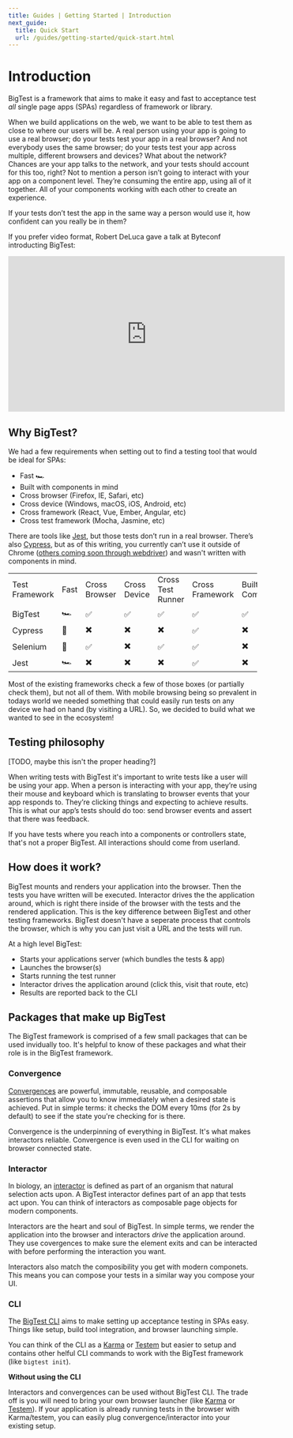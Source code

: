 ```yaml
---
title: Guides | Getting Started | Introduction
next_guide:
  title: Quick Start
  url: /guides/getting-started/quick-start.html
---
```


# Introduction

BigTest is a framework that aims to make it easy and fast to
acceptance test _all_ single page apps (SPAs) regardless of framework
or library.

When we build applications on the web, we want to be able to test them
as close to where our users will be. A real person using your app is
going to use a real browser; do your tests test your app in a real
browser? And not everybody uses the same browser; do your tests test
your app across multiple, different browsers and devices? What about
the network? Chances are your app talks to the network, and your tests
should account for this too, right? Not to mention a person isn’t
going to interact with your app on a component level. They’re
consuming the entire app, using all of it together. All of your
components working with each other to create an experience.

If your tests don’t test the app in the same way a person would use
it, how confident can you really be in them?

If you prefer video format, Robert DeLuca gave a talk at Byteconf
introducting BigTest:

<div class="video-wrapper">
  <iframe width="560" height="315"
  src="https://www.youtube.com/embed/w8a7Km9b6UI?start=107"
  frameborder="0" allow="autoplay; encrypted-media"
  allowfullscreen></iframe>
</div>


## Why BigTest?

We had a few requirements when setting out to find a testing tool
that would be ideal for SPAs:

- Fast 🏎
- Built with components in mind
- Cross browser (Firefox, IE, Safari, etc)
- Cross device (Windows, macOS, iOS, Android, etc)
- Cross framework (React, Vue, Ember, Angular, etc)
- Cross test framework (Mocha, Jasmine, etc)

There are tools like [Jest](https://jestjs.io), but those tests don’t
run in a real browser. There’s also [Cypress](https://cypress.io), but
as of this writing, you currently can’t use it outside of Chrome
([others coming soon through
webdriver](https://github.com/cypress-io/cypress/issues/310)) and
wasn't written with components in mind.

<table class="comparison-table">
  <tr class="table-header center">
    <td>Test Framework</td>
    <td>Fast</td>
    <td>Cross Browser</td>
    <td>Cross Device</td>
    <td>Cross Test Runner</td>
    <td>Cross Framework</td>
    <td>Built for Components</td>
  </tr>
  <tr class="center">
    <td class="left">BigTest</td>
    <td>🏎</td>
    <td>✅</td>
    <td>✅</td>
    <td>✅</td>
    <td>✅</td>
    <td>✅</td>
  </tr>
  <tr class="center">
    <td class="left">Cypress</td>
    <td>🚗</td>
    <td>✖️</td>
    <td>✖️</td>
    <td>✖️</td>
    <td>✅<br></td>
    <td>✖️</td>
  </tr>
  <tr class="center">
    <td class="left">Selenium</td>
    <td>🚌</td>
    <td>✅<br></td>
    <td>✖️</td>
    <td>✅<br></td>
    <td>✅<br></td>
    <td>✖️</td>
  </tr>
  <tr class="center">
    <td class="left">Jest</td>
    <td>🏎</td>
    <td>✖️</td>
    <td>✖️</td>
    <td>✖️<br></td>
    <td>✅</td>
    <td>✖️</td>
  </tr>
</table>

Most of the existing frameworks check a few of those boxes (or
partially check them), but not all of them. With mobile browsing being
so prevalent in todays world we needed something that could easily run
tests on any device we had on hand (by visiting a URL). So, we decided
to build what we wanted to see in the ecosystem!


## Testing philosophy

[TODO, maybe this isn't the proper heading?]

When writing tests with BigTest it's important to write tests like a
user will be using your app. When a person is interacting with your
app, they’re using their mouse and keyboard which is translating to
browser events that your app responds to. They’re clicking things and
expecting to achieve results. This is what our app’s tests should do
too: send browser events and assert that there was feedback.

If you have tests where you reach into a components or
controllers state, that's not a proper BigTest. All interactions
should come from userland.

## How does it work?

BigTest mounts and renders your application into the browser. Then the
tests you have written will be executed. Interactor drives
the the application around, which is right there inside of the
browser with the tests and the rendered application. This is the key
difference between BigTest and other testing frameworks. BigTest
doesn't have a seperate process that controls the browser, which is
why you can just visit a URL and the tests will run.

At a high level BigTest:

- Starts your applications server (which bundles the tests & app)
- Launches the browser(s)
- Starts running the test runner
- Interactor drives the application around (click this, visit that
  route, etc)
- Results are reported back to the CLI


## Packages that make up BigTest

The BigTest framework is comprised of a few small packages that can be
used invidually too. It's helpful to know of these packages and what
their role is in the BigTest framework.

### Convergence

[Convergences](/docs/convergence/) are powerful, immutable, reusable,
and composable assertions that allow you to know immediately when a
desired state is achieved. Put in simple terms: it checks the DOM
every 10ms (for 2s by default) to see if the state you're checking for
is there.

Convergence is the underpinning of everything in BigTest. It's what
makes interactors reliable. Convergence is even used in the CLI for
waiting on browser connected state.

### Interactor

In biology, an [interactor](/docs/interactor/) is defined as part of
an organism that natural selection acts upon. A BigTest interactor
defines part of an app that tests act upon. You can think of
interactors as composable page objects for modern components.

Interactors are the heart and soul of BigTest. In simple terms,
we render the application into the browser and interactors _drive_ the
application around. They use covergences to make sure the element
exits and can be interacted with before performing the interaction you
want.

Interactors also match the composibility you get with modern
componets. This means you can compose your tests in a similar way you
compose your UI.


### CLI

The [BigTest CLI](https://github.com/bigtestjs/cli) aims to make
setting up acceptance testing in SPAs easy. Things like setup, build
tool integration, and browser launching simple.

You can think of the CLI as a [Karma](https://karma-runner.github.io/2.0/index.html) or
[Testem](https://github.com/testem/testem) but easier to setup and
contains other helful CLI commands to work with the BigTest framework
(like `bigtest init`).

**Without using the CLI**

Interactors and convergences can be used without BigTest CLI. The
trade off is you will need to bring your own browser launcher
(like [Karma](https://karma-runner.github.io/2.0/index.html) or
[Testem](https://github.com/testem/testem)). If your application is
already running tests in the browser with Karma/testem, you can easily plug
convergence/interactor into your existing setup.
